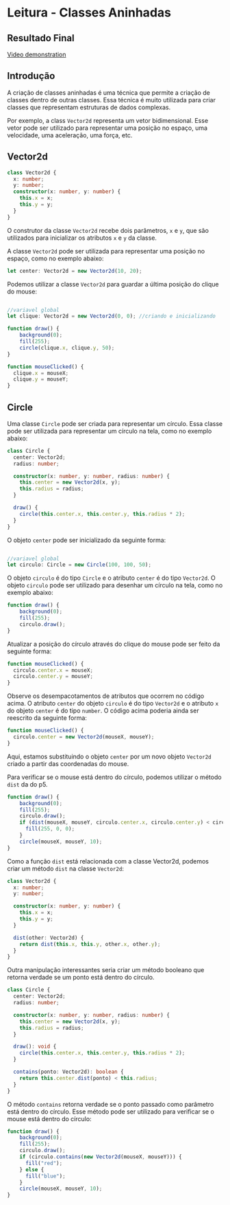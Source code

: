 # Leitura - Classes Aninhadas

## Resultado Final

[Video demonstration](https://user-images.githubusercontent.com/4747652/266043291-ebbc8b47-2d46-4c3a-adc9-29d2c04a4250.mp4)

## Introdução

A criação de classes aninhadas é uma técnica que permite a criação de classes dentro de outras classes. Essa técnica é muito utilizada para criar classes que representam estruturas de dados complexas.

Por exemplo, a class `Vector2d` representa um vetor bidimensional. Esse vetor pode ser utilizado para representar uma posição no espaço, uma velocidade, uma aceleração, uma força, etc.

## Vector2d

```typescript
class Vector2d {
  x: number;
  y: number;
  constructor(x: number, y: number) {
    this.x = x;
    this.y = y;
  } 
}
```

O construtor da classe `Vector2d` recebe dois parâmetros, `x` e `y`, que são utilizados para inicializar os atributos `x` e `y` da classe.

A classe `Vector2d` pode ser utilizada para representar uma posição no espaço, como no exemplo abaixo:

```typescript
let center: Vector2d = new Vector2d(10, 20);
```

Podemos utilizar a classe `Vector2d` para guardar a última posição do clique do mouse:

```typescript

//variavel global
let clique: Vector2d = new Vector2d(0, 0); //criando e inicializando

function draw() {
    background(0);
    fill(255);
    circle(clique.x, clique.y, 50);
}

function mouseClicked() {
  clique.x = mouseX;
  clique.y = mouseY;
}
```

## Circle

Uma classe `Circle` pode ser criada para representar um círculo. Essa classe pode ser utilizada para representar um círculo na tela, como no exemplo abaixo:

```typescript
class Circle {
  center: Vector2d;
  radius: number;

  constructor(x: number, y: number, radius: number) {
    this.center = new Vector2d(x, y);
    this.radius = radius;
  }

  draw() {
    circle(this.center.x, this.center.y, this.radius * 2);
  }
}
```

O objeto `center` pode ser inicializado da seguinte forma:

```typescript

//variavel global
let circulo: Circle = new Circle(100, 100, 50);
```

O objeto `circulo` é do tipo `Circle` e o atributo `center` é do tipo `Vector2d`. O objeto `circulo` pode ser utilizado para desenhar um círculo na tela, como no exemplo abaixo:

```typescript
function draw() {
    background(0);
    fill(255);
    circulo.draw();
}
```

Atualizar a posição do círculo através do clique do mouse pode ser feito da seguinte forma:

```typescript
function mouseClicked() {
  circulo.center.x = mouseX;
  circulo.center.y = mouseY;
}
```

Observe os desempacotamentos de atributos que ocorrem no código acima. O atributo `center` do objeto `circulo` é do tipo `Vector2d` e o atributo `x` do objeto `center` é do tipo `number`. O código acima poderia ainda ser reescrito da seguinte forma:

```typescript
function mouseClicked() {
  circulo.center = new Vector2d(mouseX, mouseY);
}
```

Aqui, estamos substituindo o objeto `center` por um novo objeto `Vector2d` criado a partir das coordenadas do mouse.

Para verificar se o mouse está dentro do círculo, podemos utilizar o método `dist` da do p5.

```typescript
function draw() {
    background(0);
    fill(255);
    circulo.draw();
    if (dist(mouseX, mouseY, circulo.center.x, circulo.center.y) < circulo.radius) {
      fill(255, 0, 0);
    }
    circle(mouseX, mouseY, 10);
}
```

Como a função `dist` está relacionada com a classe Vector2d, podemos criar um método `dist` na classe `Vector2d`:

```typescript
class Vector2d {
  x: number;
  y: number;

  constructor(x: number, y: number) {
    this.x = x;
    this.y = y;
  } 

  dist(other: Vector2d) {
    return dist(this.x, this.y, other.x, other.y);
  }
}
```

Outra manipulação interessantes seria criar um método booleano que retorna verdade se um ponto está dentro do círculo.

```typescript
class Circle {
  center: Vector2d;
  radius: number;

  constructor(x: number, y: number, radius: number) {
    this.center = new Vector2d(x, y);
    this.radius = radius;
  }

  draw(): void {
    circle(this.center.x, this.center.y, this.radius * 2);
  }

  contains(ponto: Vector2d): boolean {
    return this.center.dist(ponto) < this.radius;
  }
}
```

O método `contains` retorna verdade se o ponto passado como parâmetro está dentro do círculo. Esse método pode ser utilizado para verificar se o mouse está dentro do círculo:

```typescript
function draw() {
    background(0);
    fill(255);
    circulo.draw();
    if (circulo.contains(new Vector2d(mouseX, mouseY))) {
      fill("red");
    } else {
      fill("blue");
    }
    circle(mouseX, mouseY, 10);
}
```
